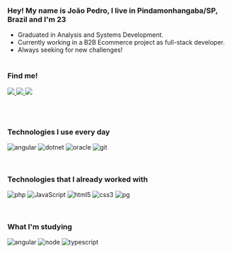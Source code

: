 ### Hey! My name is João Pedro, I live in Pindamonhangaba/SP, Brazil and I'm 23 

- Graduated in Analysis and Systems Development.
- Currently working in a B2B Ecommerce project as full-stack developer.
- Always seeking for new challenges!
<br><br>

### Find me!
<p>

  <a href="https://www.linkedin.com/in/jpmachado99/">
    <img src="https://img.shields.io/badge/-LinkedIn-blue?style=for-the-badge&logo=Linkedin&logoColor=white&link=https://www.linkedin.com/in/jpmachado99/">
  </a>

  <a href="https://api.whatsapp.com/send?phone=5512988274596">
    <img src="https://img.shields.io/badge/WhatsApp-25D366?style=for-the-badge&logo=whatsapp&logoColor=white">
    </a>

  <a href="https://open.spotify.com/user/222a5wgktqffh4ncyqglqydni?si=c4871e19f32541eb">
    <img src="https://img.shields.io/badge/Spotify-1ED760?style=for-the-badge&logo=spotify&logoColor=white" />
  </a>
</p>

<br>


<br>

### Technologies I use every day
<p>
  <img alt="angular" src="https://img.shields.io/badge/-Angular-a6120d?style=flat-square&logo=angular&logoColor=white" />
  <img alt="dotnet" src="https://img.shields.io/badge/-.NetCore-6C3483?style=flat-square&logo=Csharp&logoColor=white" />
  <img alt="oracle" src="https://img.shields.io/badge/-Oracle-0064a5?style=flat-square&logo=oracle&logoColor=white" />
  <img alt="git" src="https://img.shields.io/badge/-Git-f34f29?style=flat-square&logo=git&logoColor=white" />
</p>
<br>

### Technologies that I already worked with
<p>
  <img alt="php" src="https://img.shields.io/badge/-PHP-8993be?style=flat-square&logo=php&logoColor=white" />
  <img alt="JavaScript" src="https://img.shields.io/badge/-JavaScript-F0DB4F?style=flat-square&logo=javascript&logoColor=black" />
  <img alt="html5" src="https://img.shields.io/badge/-HTML5-E34F26?style=flat-square&logo=html5&logoColor=white" />
  <img alt="css3" src="https://img.shields.io/badge/-CSS3-264de4?style=flat-square&logo=css3&logoColor=white" />
  <img alt="pg" src="https://img.shields.io/badge/-PostgreSQL-0064a5?style=flat-square&logo=postgresql&logoColor=white" />
</p>
<br>

### What I'm studying

<p>
  <img alt="angular" src="https://img.shields.io/badge/-Angular-a6120d?style=flat-square&logo=angular&logoColor=white" />
  <img alt="node" src="https://img.shields.io/badge/-NodeJS-68a063?style=flat-square&logo=node.js&logoColor=black" />
  <img alt="typescript" src="https://img.shields.io/badge/-Typescript-007acc?style=flat-square&logo=typescript&logoColor=black" />
</p>
